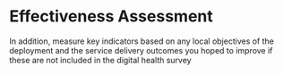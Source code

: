 # Effectiveness Assessment

In addition, measure key indicators based on any local objectives of the deployment and the service delivery outcomes you hoped to improve if these are not included in the digital health survey
